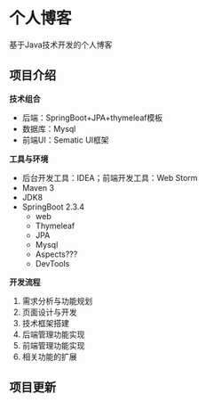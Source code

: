 # 个人博客

基于Java技术开发的个人博客



## 项目介绍

**技术组合**

- 后端：SpringBoot+JPA+thymeleaf模板
- 数据库：Mysql
- 前端UI：Sematic UI框架

**工具与环境**

- 后台开发工具：IDEA；前端开发工具：Web Storm
- Maven 3
- JDK8
- SpringBoot 2.3.4
  - web
  - Thymeleaf
  - JPA
  - Mysql
  - Aspects???
  - DevTools

**开发流程**

1. 需求分析与功能规划
2. 页面设计与开发
3. 技术框架搭建
4. 后端管理功能实现
5. 前端管理功能实现
6. 相关功能的扩展





## 项目更新









